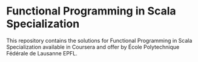 # Functional Programming in Scala Specialization

This repository contains the solutions for Functional Programming in Scala Specialization available in Coursera and offer by 
École Polytechnique Fédérale de Lausanne EPFL.
